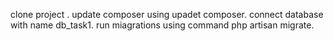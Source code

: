 clone project .
update composer using upadet composer.
connect database with name db_task1.
run miagrations using command php artisan migrate.
